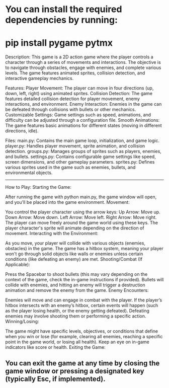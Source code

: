 # You can install the required dependencies by running:
# pip install pygame pytmx


Description:
This game is a 2D action game where the player controls a character through a series of movements and interactions. The objective is to navigate through obstacles, engage with enemies, and complete various levels. The game features animated sprites, collision detection, and interactive gameplay mechanics.

Features:
Player Movement: The player can move in four directions (up, down, left, right) using animated sprites.
Collision Detection: The game features detailed collision detection for player movement, enemy interactions, and environment.
Enemy Interaction: Enemies in the game can be defeated through collisions with bullets or other mechanics.
Customizable Settings: Game settings such as speed, animations, and difficulty can be adjusted through a configuration file.
Smooth Animations: The game features basic animations for different states (moving in different directions, idle).

Files:
main.py: Contains the main game loop, initialization, and game logic.
player.py: Handles player movement, sprite animation, and collision detection.
groups.py: Manages groups of sprites such as players, enemies, and bullets.
settings.py: Contains configurable game settings like speed, screen dimensions, and other gameplay parameters.
sprites.py: Defines various sprites used in the game such as enemies, bullets, and environmental objects.


-----------------------------------------------------------------------------------------------------------
How to Play:
Starting the Game:

After running the game with python main.py, the game window will open, and you'll be placed into the game environment.
Movement:

You control the player character using the arrow keys:
Up Arrow: Move up.
Down Arrow: Move down.
Left Arrow: Move left.
Right Arrow: Move right.
The player can move freely around the game world using these keys. The player character's sprite will animate depending on the direction of movement.
Interacting with the Environment:

As you move, your player will collide with various objects (enemies, obstacles) in the game. The game has a hitbox system, meaning your player won't go through solid objects like walls or enemies unless certain conditions (like defeating an enemy) are met.
Shooting/Combat (If Applicable):

Press the Spacebar to shoot bullets (this may vary depending on the context of the game, check the in-game instructions if provided).
Bullets will collide with enemies, and hitting an enemy will trigger a destruction animation and remove the enemy from the game.
Enemy Encounters:

Enemies will move and can engage in combat with the player. If the player’s hitbox intersects with an enemy’s hitbox, certain events will happen (such as the player losing health, or the enemy getting defeated).
Defeating enemies may involve shooting them or performing a specific action.
Winning/Losing:

The game might have specific levels, objectives, or conditions that define when you win or lose (for example, clearing all enemies, reaching a specific point in the game world, or losing all health). Keep an eye on in-game indicators like score or health.
Exiting the Game:

You can exit the game at any time by closing the game window or pressing a designated key (typically Esc, if implemented).
-----------------------------------------------------------------------------------------------------------
